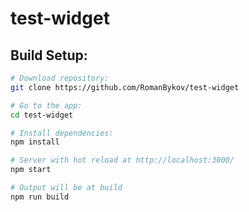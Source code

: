 # test-widget

## Build Setup:

``` bash
# Download repository:
git clone https://github.com/RomanBykov/test-widget

# Go to the app:
cd test-widget

# Install dependencies:
npm install

# Server with hot reload at http://localhost:3000/
npm start

# Output will be at build
npm run build
```

